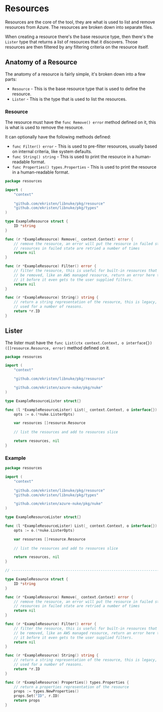 # Resources

Resources are the core of the tool, they are what is used to list and remove resources from Azure. The resources are
broken down into separate files. 

When creating a resource there's the base resource type, then there's the `Lister` type that returns a list of resources
that it discovers. Those resources are then filtered by any filtering criteria on the resource itself.

## Anatomy of a Resource

The anatomy of a resource is fairly simple, it's broken down into a few parts:

- `Resource` - This is the base resource type that is used to define the resource.
- `Lister` - This is the type that is used to list the resources.

### Resource

The resource must have the `func Remove() error` method defined on it, this is what is used to remove the resource.

It can optionally have the following methods defined:

- `func Filter() error` - This is used to pre-filter resources, usually based on internal criteria, like system defaults.
- `func String() string` - This is used to print the resource in a human-readable format.
- `func Properties() types.Properties` - This is used to print the resource in a human-readable format.

```go
package resources

import (
    "context"
    
    "github.com/ekristen/libnuke/pkg/resource"
    "github.com/ekristen/libnuke/pkg/types"
)

type ExampleResource struct {
    ID *string
}

func (r *ExampleResource) Remove(_ context.Context) error {
    // remove the resource, an error will put the resource in failed state
    // resources in failed state are retried a number of times
    return nil
}

func (r *ExampleResource) Filter() error {
    // filter the resource, this is useful for built-in resources that cannot
    // be removed, like an AWS managed resource, return an error here to filter
    // it before it even gets to the user supplied filters.
    return nil
}

func (r *ExampleResource) String() string {
    // return a string representation of the resource, this is legacy, but still
    // used for a number of reasons.
    return *r.ID
}
```

## Lister

The lister must have the `func List(ctx context.Context, o interface{}) ([]resource.Resource, error)` method defined on it.

```go
package resources

import (
	"context"

	"github.com/ekristen/libnuke/pkg/resource"

	"github.com/ekristen/azure-nuke/pkg/nuke"
)

type ExampleResourceLister struct{}

func (l *ExampleResourceLister) List(_ context.Context, o interface{}) ([]resource.Resource, error) {
    opts := o.(*nuke.ListerOpts)

    var resources []resource.Resource
    
    // list the resources and add to resources slice

    return resources, nil
}
```

### Example

```go
package resources

import (
	"context"
	
	"github.com/ekristen/libnuke/pkg/resource"
	"github.com/ekristen/libnuke/pkg/types"

	"github.com/ekristen/azure-nuke/pkg/nuke"
)

type ExampleResourceLister struct{}

func (l *ExampleResourceLister) List(_ context.Context, o interface{}) ([]resource.Resource, error) {
	opts := o.(*nuke.ListerOpts)

	var resources []resource.Resource
	
	// list the resources and add to resources slice

	return resources, nil
}

// -----------------------------------------------------------------------------

type ExampleResource struct {
	ID *string
}

func (r *ExampleResource) Remove(_ context.Context) error {
	// remove the resource, an error will put the resource in failed state
	// resources in failed state are retried a number of times
	return nil
}

func (r *ExampleResource) Filter() error {
	// filter the resource, this is useful for built-in resources that cannot
	// be removed, like an AWS managed resource, return an error here to filter
	// it before it even gets to the user supplied filters.
	return nil
}

func (r *ExampleResource) String() string {
	// return a string representation of the resource, this is legacy, but still
	// used for a number of reasons.
	return *r.ID
}

func (r *ExampleResource) Properties() types.Properties {
	// return a properties representation of the resource
	props := types.NewProperties()
	props.Set("ID", r.ID)
	return props
}
```
